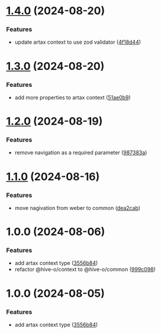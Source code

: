 # [1.4.0](https://github.com/hive-o/artax-common/compare/artax-common-v1.3.0...artax-common-v1.4.0) (2024-08-20)


### Features

* update artax context to use zod validator ([4f18d44](https://github.com/hive-o/artax-common/commit/4f18d446ed883b97dc503b23fbd8ebbee81d5d95))

# [1.3.0](https://github.com/hive-o/artax-common/compare/artax-common-v1.2.0...artax-common-v1.3.0) (2024-08-20)


### Features

* add more properties to artax context ([51ae0b9](https://github.com/hive-o/artax-common/commit/51ae0b97f77220158f882ca49d346dfe611fe82a))

# [1.2.0](https://github.com/hive-o/artax-common/compare/artax-common-v1.1.0...artax-common-v1.2.0) (2024-08-19)


### Features

* remove navigation as a required parameter ([987383a](https://github.com/hive-o/artax-common/commit/987383a435b2041af0c163d8fc88f3a623cd41e6))

# [1.1.0](https://github.com/hive-o/artax-common/compare/artax-common-v1.0.0...artax-common-v1.1.0) (2024-08-16)


### Features

* move nagivation from weber to common ([dea2cab](https://github.com/hive-o/artax-common/commit/dea2cabea730a775c2969e06b44fa69329989310))

# 1.0.0 (2024-08-06)


### Features

* add artax context type ([3556b84](https://github.com/hive-o/artax-common/commit/3556b84805ec2f6758266d0baa7ee430c1d9eab5))
* refactor @hive-o/context to @hive-o/common ([999c098](https://github.com/hive-o/artax-common/commit/999c098456fc4cb7b6d6a3047423866434a292f1))

# 1.0.0 (2024-08-05)


### Features

* add artax context type ([3556b84](https://github.com/hive-o/artax-context/commit/3556b84805ec2f6758266d0baa7ee430c1d9eab5))
